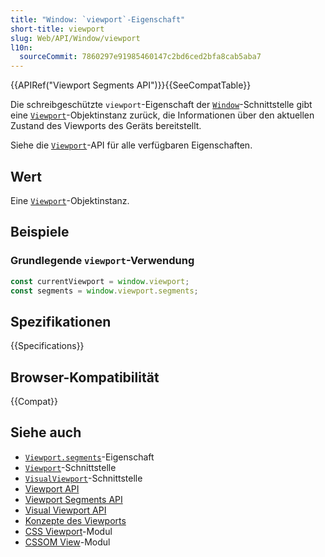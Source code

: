 ```yaml
---
title: "Window: `viewport`-Eigenschaft"
short-title: viewport
slug: Web/API/Window/viewport
l10n:
  sourceCommit: 7860297e91985460147c2bd6ced2bfa8cab5aba7
---
```


{{APIRef("Viewport Segments API")}}{{SeeCompatTable}}

Die schreibgeschützte `viewport`-Eigenschaft der [`Window`](/de/docs/Web/API/Window)-Schnittstelle gibt eine [`Viewport`](/de/docs/Web/API/Viewport)-Objektinstanz zurück, die Informationen über den aktuellen Zustand des Viewports des Geräts bereitstellt.

Siehe die [`Viewport`](/de/docs/Web/API/Viewport)-API für alle verfügbaren Eigenschaften.

## Wert

Eine [`Viewport`](/de/docs/Web/API/Viewport)-Objektinstanz.

## Beispiele

### Grundlegende `viewport`-Verwendung

```js
const currentViewport = window.viewport;
const segments = window.viewport.segments;
```

## Spezifikationen

{{Specifications}}

## Browser-Kompatibilität

{{Compat}}

## Siehe auch

- [`Viewport.segments`](/de/docs/Web/API/Viewport/segments)-Eigenschaft
- [`Viewport`](/de/docs/Web/API/Viewport)-Schnittstelle
- [`VisualViewport`](/de/docs/Web/API/VisualViewport)-Schnittstelle
- [Viewport API](/de/docs/Web/API/Viewport_API)
- [Viewport Segments API](/de/docs/Web/API/Viewport_segments_API)
- [Visual Viewport API](/de/docs/Web/API/Visual_Viewport_API)
- [Konzepte des Viewports](/de/docs/Web/CSS/CSSOM_view/Viewport_concepts)
- [CSS Viewport](/de/docs/Web/CSS/CSS_viewport)-Modul
- [CSSOM View](/de/docs/Web/CSS/CSSOM_view)-Modul
